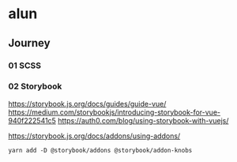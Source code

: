 # alun


## Journey

### 01 SCSS

### 02 Storybook

https://storybook.js.org/docs/guides/guide-vue/
https://medium.com/storybookjs/introducing-storybook-for-vue-940f222541c5
https://auth0.com/blog/using-storybook-with-vuejs/

https://storybook.js.org/docs/addons/using-addons/
```
yarn add -D @storybook/addons @storybook/addon-knobs
```